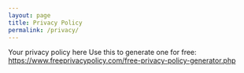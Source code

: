 ```yaml
---
layout: page
title: Privacy Policy
permalink: /privacy/
---
```


Your privacy policy here
Use this to generate one for free: https://www.freeprivacypolicy.com/free-privacy-policy-generator.php